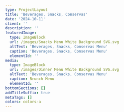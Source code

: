 ```yaml
---
type: ProjectLayout
title: 'Beverages, Snacks, Conservas'
date: '2024-10-11'
client: ''
description: ''
featuredImage:
  type: ImageBlock
  url: /images/Snacks Menu White Background SVG.svg
  altText: 'Beverages, Snacks, Conservas Menu'
  caption: 'Beverages, Snacks, Conservas Menu'
  elementId: ''
media:
  type: ImageBlock
  url: /images/Dinner Menu White Background SVG.svg
  altText: 'Beverages, Snacks, Conservas Menu'
  caption: Brunch Menu
  elementId: ''
bottomSections: []
addTitleSuffix: true
metaTags: []
colors: colors-a
---
```

